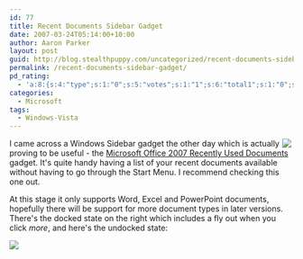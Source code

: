 ```yaml
---
id: 77
title: Recent Documents Sidebar Gadget
date: 2007-03-24T05:14:00+10:00
author: Aaron Parker
layout: post
guid: http://blog.stealthpuppy.com/uncategorized/recent-documents-sidebar-gadget
permalink: /recent-documents-sidebar-gadget/
pd_rating:
  - 'a:8:{s:4:"type";s:1:"0";s:5:"votes";s:1:"1";s:6:"total1";s:1:"0";s:6:"total2";s:1:"0";s:6:"total3";s:1:"0";s:6:"total4";s:1:"0";s:6:"total5";s:1:"1";s:7:"average";s:6:"5.0000";}'
categories:
  - Microsoft
tags:
  - Windows-Vista
---
```

<img border="0" align="right" src="https://stealthpuppy.com/wp-content/uploads/2007/03/1000.14.1158.bg_docked.png" hspace="4" />I came across a Windows Sidebar gadget the other day which is actually proving to be useful - the <span id="ctl00_ContentPlaceHolder1_LiveItemContactInfo1_ltTitle"><a href="http://gallery.live.com/liveItemDetail.aspx?li=dfc2b92b-997b-4b8b-bf81-5b99bbb5803b&l=1&wa=wsignin1.0">Microsoft Office 2007 Recently Used Documents</a> gadget. It's quite handy having a list of your recent documents available without having to go through the Start Menu. I recommend checking this one out.</span>

<span>At this stage it only supports Word, Excel and PowerPoint documents, hopefully there will be support for more document types in later versions. </span><span>There's the docked state on the right which includes a fly out when you click <em>more</em>, and here's the undocked state:</span>

<span><a target="_blank" href="https://stealthpuppy.com/wp-content/uploads/2007/03/1000.14.1159.bg_undocked.png"><img border="0" src="https://stealthpuppy.com/wp-content/uploads/2007/03/1000.14.1159.bg_undocked.png" /></a></span>

<span><a target="_blank" href="http://www.stealthpuppy.com/photos/images/images/1159/original.aspx"></a></span>
